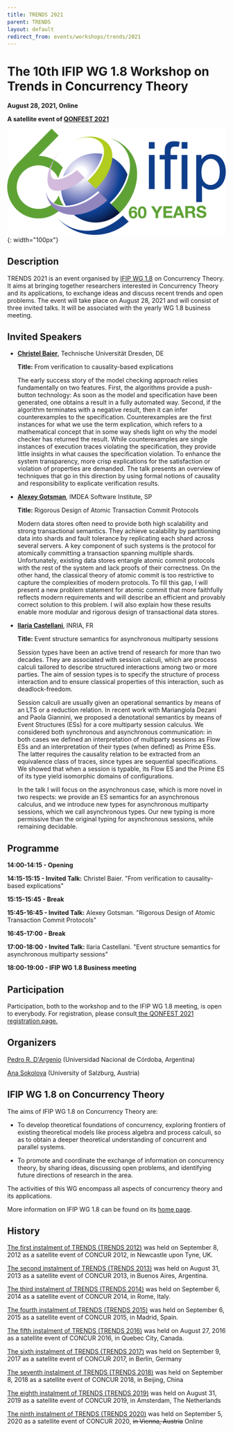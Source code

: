 ```yaml
---
title: TRENDS 2021
parent: TRENDS
layout: default
redirect_from: events/workshops/trends/2021
---
```


# The 10th IFIP WG 1.8 Workshop on Trends in Concurrency Theory

<strong>August 28, 2021, Online</strong>

**A satellite event of [QONFEST 2021](https://qonfest2021.lacl.fr/)**

![IFIP](/assets/content/IFIP_60th_Anniversary_Logo.png){: width="100px"}

## Description

TRENDS 2021 is an event organised by [IFIP WG 1.8](https://www.concurrency-theory.org/organizations/ifip) on Concurrency Theory. It aims at bringing together researchers interested in Concurrency Theory and its applications, to exchange ideas and discuss recent trends and open problems. The event will take place on August 28, 2021 and will consist of three invited talks. It will be associated with the yearly WG 1.8 business meeting.

## Invited Speakers

* [**Christel Baier**](https://wwwtcs.inf.tu-dresden.de/~baier/), Technische Universität Dresden, DE

  **Title:** From verification to causality-based explications

  The early success story of the model checking approach relies
  fundamentally on two features. First, the algorithms provide a
  push-button technology: As soon as the model and specification have
  been generated, one obtains a result in a fully automated
  way. Second, if the algorithm terminates with a negative result,
  then it can infer counterexamples to the
  specification. Counterexamples are the first instances for what we
  use the term explication, which refers to a mathematical concept
  that in some way sheds light on why the model checker has returned
  the result. While counterexamples are single instances of execution
  traces violating the specification, they provide little insights in
  what causes the specification violation. To enhance the system
  transparency, more crisp explications for the satisfaction or
  violation of properties are demanded. The talk presents an overview
  of techniques that go in this direction by using formal notions of
  causality and responsibility to explicate verification results.
  
* [**Alexey Gotsman**](https://software.imdea.org/~gotsman/), IMDEA Software Institute, SP

  **Title:** Rigorous Design of Atomic Transaction Commit Protocols

  Modern data stores often need to provide both high scalability and
  strong transactional semantics. They achieve scalability by
  partitioning data into shards and fault tolerance by replicating
  each shard across several servers. A key component of such systems
  is the protocol for atomically committing a transaction spanning
  multiple shards. Unfortunately, existing data stores entangle atomic
  commit protocols with the rest of the system and lack proofs of
  their correctness. On the other hand, the classical theory of atomic
  commit is too restrictive to capture the complexities of modern
  protocols. To fill this gap, I will present a new problem statement
  for atomic commit that more faithfully reflects modern requirements
  and will describe an efficient and provably correct solution to this
  problem. I will also explain how these results enable more modular
  and rigorous design of transactional data stores.

* [**Ilaria Castellani**](http://www-sop.inria.fr/members/Ilaria.Castellani/), INRIA, FR

  **Title:** Event structure semantics for asynchronous multiparty sessions

  Session types have been an active trend of research for more than two
  decades. They are associated with session calculi, which are process
  calculi tailored to describe structured interactions among two or more
  parties. The aim of session types is to specify the structure of process
  interaction and to ensure classical properties of this interaction,
  such as deadlock-freedom.

  Session calculi are usually given an operational semantics by means of
  an LTS or a reduction relation. In recent work with Mariangiola Dezani
  and Paola Giannini, we proposed a denotational semantics by means of
  Event Structures (ESs) for a core multiparty session calculus. We
  considered both synchronous and asynchronous communication: in both
  cases we defined an interpretation of multiparty sessions as Flow ESs
  and an interpretation of their types (when defined) as Prime ESs. The
  latter requires the causality relation to be extracted from an
  equivalence class of traces, since types are sequential specifications.
  We showed that when a session is typable, its Flow ES and the Prime ES
  of its type yield isomorphic domains of configurations.

  In the talk I will focus on the asynchronous case, which is more novel
  in two respects: we provide an ES semantics for an asynchronous
  calculus, and we introduce new types for asynchronous multiparty
  sessions, which we call asynchronous types. Our new typing is more
  permissive than the original typing for asynchronous sessions, while
  remaining decidable.


## Programme

**14:00-14:15 - Opening**

**14:15-15:15 - Invited Talk:** Christel Baier. "From verification to causality-based explications"

**15:15-15:45 - Break**

**15:45-16:45 - Invited Talk:** Alexey Gotsman. "Rigorous Design of Atomic Transaction Commit Protocols"

**16:45-17:00 - Break**

**17:00-18:00 - Invited Talk:** Ilaria Castellani. "Event structure semantics for asynchronous multiparty sessions"

**18:00-19:00 - IFIP WG 1.8 Business meeting**


## Participation

Participation, both to the workshop and to the IFIP WG 1.8 meeting, is open to everybody. For registration, please consult[ the QONFEST 2021 registration page.](https://qonfest2021.lacl.fr/registration.php)

## Organizers

[Pedro R. D'Argenio](https://www.cs.famaf.unc.edu.ar/~dargenio/) (Universidad Nacional de Córdoba, Argentina)

[Ana Sokolova](http://cs.uni-salzburg.at/~anas/index.html) (University of Salzburg, Austria)

## IFIP WG 1.8 on Concurrency Theory

The aims of IFIP WG 1.8 on Concurrency Theory are:

* To develop theoretical foundations of concurrency, exploring frontiers of existing theoretical models like process algebra and process calculi, so as to obtain a deeper theoretical understanding of concurrent and parallel systems.

* To promote and coordinate the exchange of information on concurrency theory, by sharing ideas, discussing open problems, and identifying future directions of research in the area.

The activities of this WG encompass all aspects of concurrency theory and its applications.

More information on IFIP WG 1.8 can be found on its [home page](https://www.concurrency-theory.org/organizations/ifip).

## History

[The first instalment of TRENDS (TRENDS 2012)](http://www.win.tue.nl/trends12/) was held on September 8, 2012 as a satellite event of CONCUR 2012, in Newcastle upon Tyne, UK.

[The second instalment of TRENDS (TRENDS 2013)](http://www.win.tue.nl/trends13/) was held on August 31, 2013 as a satellite event of CONCUR 2013, in Buenos Aires, Argentina.

[The third instalment of TRENDS (TRENDS 2014)](http://ceres.hh.se/mediawiki/TRENDS_2014) was held on September 6, 2014 as a satellite event of CONCUR 2014, in Rome, Italy.

[The fourth instalment of TRENDS (TRENDS 2015)](https://www.concurrency-theory.org/events/workshops/trends/2015) was held on September 6, 2015 as a satellite event of CONCUR 2015, in Madrid, Spain.

[The fifth instalment of TRENDS (TRENDS 2016)](https://www.concurrency-theory.org/events/workshops/trends/2016) was held on August 27, 2016 as a satellite event of CONCUR 2016, in Quebec City, Canada.

[The sixth instalment of TRENDS (TRENDS 2017)](https://www.concurrency-theory.org/events/workshops/trends/2017) was held on September 9, 2017 as a satellite event of CONCUR 2017, in Berlin, Germany

[The seventh instalment of TRENDS (TRENDS 2018)](https://www.concurrency-theory.org/events/workshops/trends/2018) was held on September 8, 2018 as a satellite event of CONCUR 2018, in Beijing, China

[The eighth instalment of TRENDS (TRENDS 2019)](https://www.concurrency-theory.org/events/workshops/trends/2019) was held on August 31, 2019 as a satellite event of CONCUR 2019, in Amsterdam, The Netherlands

[The ninth instalment of TRENDS (TRENDS 2020)](https://www.concurrency-theory.org/events/workshops/trends/2020) was held on September 5, 2020 as a satellite event of CONCUR 2020, ~~in Vienna, Austria~~ Online
